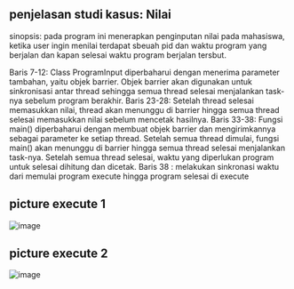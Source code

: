 ## penjelasan studi kasus: Nilai

sinopsis: pada program ini menerapkan penginputan nilai  pada mahasiswa, ketika user ingin menilai terdapat sbeuah pid dan waktu program yang berjalan dan kapan 
          selesai waktu program berjalan tersbut.



Baris 7-12: Class ProgramInput diperbaharui dengan menerima parameter tambahan, yaitu objek barrier. Objek barrier akan digunakan untuk sinkronisasi antar thread sehingga semua thread selesai menjalankan task-nya sebelum program berakhir.
Baris 23-28: Setelah thread selesai memasukkan nilai, thread akan menunggu di barrier hingga semua thread selesai memasukkan nilai sebelum mencetak hasilnya.
Baris 33-38: Fungsi main() diperbaharui dengan membuat objek barrier dan mengirimkannya sebagai parameter ke setiap thread. Setelah semua thread dimulai, fungsi main() akan menunggu di barrier hingga semua thread selesai menjalankan task-nya. Setelah semua thread selesai, waktu yang diperlukan program untuk selesai dihitung dan dicetak.
Baris 38 : melakukan sinkronasi  waktu dari memulai program execute hingga program selesai di execute

## picture execute 1
![image](https://user-images.githubusercontent.com/90734813/225613353-5ef31711-c4c1-43a0-9ea3-3c4a753f9729.png)

## picture execute 2
![image](https://user-images.githubusercontent.com/90734813/225613555-9bb27514-c179-44f8-b0c4-3ade37327e42.png)

